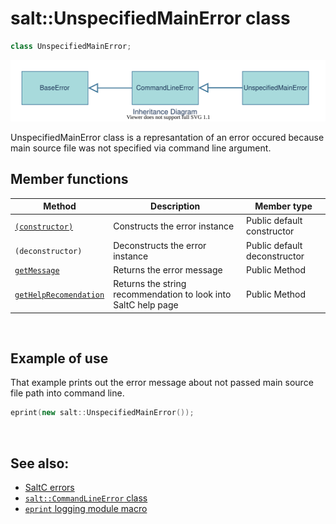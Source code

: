 # salt::UnspecifiedMainError class
```cpp
class UnspecifiedMainError;
```
![UnspecifiedMainError Inheritance](../../../__assets__/errors/UnspecifiedMainError/inheritance.drawio.svg)

UnspecifiedMainError class is a represantation of an error occured because main source file was not specified via command line argument.
<br>

## Member functions
| Method | Description | Member type |
|--------|-------------|------------------|
| [`(constructor)`](constructor.md) | Constructs the error instance | Public default constructor |
| `(deconstructor)` | Deconstructs the error instance | Public default deconstructor |
| [`getMessage`](getMessage.md) | Returns the error message | Public Method |
| [`getHelpRecomendation`](getHelpRecomendation.md) | Returns the string recommendation to look into SaltC help page | Public Method |
<br>

## Example of use
That example prints out the error message about not passed main source file path into command line.
```cpp
eprint(new salt::UnspecifiedMainError());
```
<br>

## See also:
+ [SaltC errors](../README.md)
+ [`salt::CommandLineError` class](../CommandLineError/README.md)
+ [`eprint` logging module macro](<eprint-link-placeholder>)
